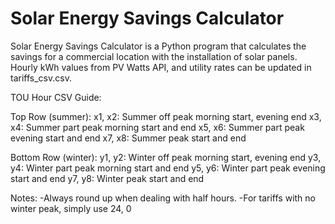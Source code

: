 # Solar Energy Savings Calculator

Solar Energy Savings Calculator is a Python program that calculates the savings for a commercial location with the installation of solar panels. Hourly kWh values from PV Watts API, and utility rates can be updated in tariffs_csv.csv.


TOU Hour CSV Guide:

Top Row (summer):
x1, x2: Summer off peak morning start, evening end
x3, x4: Summer part peak morning start and end
x5, x6: Summer part peak evening start and end
x7, x8: Summer peak start and end

Bottom Row (winter):
y1, y2: Winter off peak morning start, evening end
y3, y4: Winter part peak morning start and end
y5, y6: Winter part peak evening start and end
y7, y8: Winter peak start and end

Notes: 
-Always round up when dealing with half hours.
-For tariffs with no winter peak, simply use 24, 0

